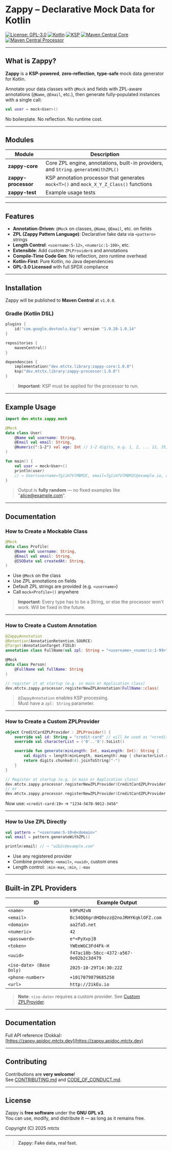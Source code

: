 # Zappy – Declarative Mock Data for Kotlin

[![License: GPL-3.0](https://img.shields.io/badge/License-GPL%203.0-blue.svg)](https://www.gnu.org/licenses/gpl-3.0)
[![Kotlin](https://img.shields.io/badge/Kotlin-2.2.21-blue.svg)](https://kotlinlang.org)
[![KSP](https://img.shields.io/badge/KSP-2.3.0-orange.svg)](https://github.com/google/ksp)
[![Maven Central Core](https://img.shields.io/maven-central/v/dev.mtctx.library/zappy-core?label=Maven%20Central%20Core)](https://central.sonatype.com/artifact/dev.mtctx.library/zappy-core)
[![Maven Central Processor](https://img.shields.io/maven-central/v/dev.mtctx.library/zappy-processor?label=Maven%20Central%20Processor)](https://central.sonatype.com/artifact/dev.mtctx.library/zappy-processor)

---

## What is Zappy?

**Zappy** is a **KSP-powered**, **zero-reflection**, **type-safe** mock data generator for Kotlin.

Annotate your data classes with `@Mock` and fields with ZPL-aware annotations (`@Name`, `@Email`, etc.), then generate
fully-populated instances with a single call:

```kotlin
val user = mock<User>()
```

No boilerplate. No reflection. No runtime cost.

---

## Modules

| Module              | Description                                                                            |
|---------------------|----------------------------------------------------------------------------------------|
| **zappy-core**      | Core ZPL engine, annotations, built-in providers, and `String.generateWithZPL()`       |
| **zappy-processor** | KSP annotation processor that generates `mock<T>()` and `mock_X_Y_Z_Class()` functions |
| **zappy-test**      | Example usage tests                                                                    |

---

## Features

* **Annotation-Driven**: `@Mock` on classes, `@Name`, `@Email`, etc. on fields
* **ZPL (Zappy Pattern Language)**: Declarative fake data via `<pattern>` strings
* **Length Control**: `<username:5-12>`, `<numeric:1-100>`, etc.
* **Extensible**: Add custom `ZPLProvider`s and annotations
* **Compile-Time Code Gen**: No reflection, zero runtime overhead
* **Kotlin-First**: Pure Kotlin, no Java dependencies
* **GPL-3.0 Licensed** with full SPDX compliance

---

## Installation

Zappy will be published to **Maven Central** at `v1.0.0`.

### Gradle (Kotlin DSL)

```kotlin
plugins {
    id("com.google.devtools.ksp") version "1.9.20-1.0.14"
}

repositories {
    mavenCentral()
}

dependencies {
    implementation("dev.mtctx.library:zappy-core:1.0.0")
    ksp("dev.mtctx.library:zappy-processor:1.0.0")
}
```

> **Important**: KSP must be applied for the processor to run.

---

## Example Usage

```kotlin
import dev.mtctx.zappy.mock

@Mock
data class User(
    @Name val username: String,
    @Email val email: String,
    @Numeric(":1-2") val age: Int // 1-2 digits, e.g. 1, 2, ... 12, 35, ...
)

fun main() {
    val user = mock<User>()
    println(user)
    // → User(username=7g1iH7VlMBM2C, email=7g1iH7VlMBM2C@example.io, age=42)
}
```

> Output is **fully random** — no fixed examples like "alice@example.com".

---

## Documentation

### How to Create a Mockable Class

```kotlin
@Mock
data class Profile(
    @Name val username: String,
    @Email val email: String,
    @ISODate val createdAt: String,
)
```

* Use `@Mock` on the class
* Use ZPL annotations on fields
* Default ZPL strings are provided (e.g. `<username>`)
* Call `mock<Profile>()` anywhere

> **Important**: Every type has to be a String, or else the processor won't work. Will be fixed in the future.

---

### How to Create a Custom Annotation

```kotlin
@ZappyAnnotation
@Retention(AnnotationRetention.SOURCE)
@Target(AnnotationTarget.FIELD)
annotation class FullName(val zpl: String = "<username>_<numeric:1-99>")

@Mock
data class Person(
    @FullName val fullName: String
)

// register it at startup (e.g. in main or Application class)
dev.mtctx.zappy.processor.registerNewZPLAnnotation(FullName::class)
```

> `@ZappyAnnotation` enables KSP processing.  
> Must have a `zpl: String` parameter.

---

### How to Create a Custom ZPLProvider

```kotlin
object CreditCardZPLProvider : ZPLProvider() {
    override val id: String = "credit-card" // will be used as "<credit-card>"
    override val characterList = ('0'..'9').toList()

    override fun generate(minLength: Int, maxLength: Int): String {
        val digits = length(minLength, maxLength).map { characterList.random() }.joinToString("")
        return digits.chunked(4).joinToString("-")
    }
}

// Register at startup (e.g. in main or Application class)
dev.mtctx.zappy.processor.registerNewZPLProvider(CreditCardZPLProvider)
// or
dev.mtctx.zappy.processor.registerNewZPLProvider(CreditCardZPLProvider.mapEntry())
```

Now use: `<credit-card:19>` → `"1234-5678-9012-3456"`

---

### How to Use ZPL Directly

```kotlin
val pattern = "<username:5-10>@<domain>"
val email = pattern.generateWithZPL()

println(email) // → "a1b2c@example.com"
```

* Use any registered provider
* Combine providers: `<email>`, `<uuid>`, custom ones
* Length control: `:min-max`, `:min`, `:-max`

---

## Built-in ZPL Providers

| ID                       | Example Output                         |
|--------------------------|----------------------------------------|
| `<name>`                 | `k9PxM2vN`                             |
| `<email>`                | `Bc34QQ6grdHQ0ozz@2noJRHYKqklOFZ.com`  |
| `<domain>`               | `aa2fa5.net`                           |
| `<numeric>`              | `42`                                   |
| `<password>`             | `e*<PyXvp]B`                           |
| `<token>`                | `YWEeWGC3Fd4Fk-H`                      |
| `<uuid>`                 | `f47ac10b-58cc-4372-a567-0e02b2c3d479` |
| `<iso-date> (Base Only)` | `2025-10-29T14:30:22Z`                 |
| `<phone-number>`         | `+1017079879685250`                    |
| `<url>`                  | `http://2ikEu.io`                      |

> **Note**: `<iso-date>` requires a custom provider. See [Custom ZPLProvider](#how-to-create-a-custom-zplprovider).

---

## Documentation

Full API reference (Dokka):  
[https://zappy.apidoc.mtctx.dev](https://zappy.apidoc.mtctx.dev)

---

## Contributing

Contributions are **very welcome**!  
See [CONTRIBUTING.md](CONTRIBUTING.md) and [CODE_OF_CONDUCT.md](CODE_OF_CONDUCT.md).

---

## License

Zappy is **free software** under the **GNU GPL v3**.  
You can use, modify, and distribute it — as long as it remains free.

Copyright (C) 2025 mtctx

---

> **Zappy: Fake data, real fast.**